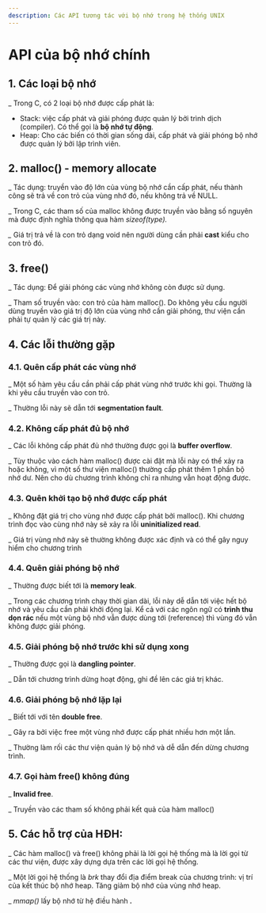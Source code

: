 ```yaml
---
description: Các API tương tác với bộ nhớ trong hệ thống UNIX
---
```


# API của bộ nhớ chính

## 1. Các loại bộ nhớ

\_ Trong C, có 2 loại bộ nhớ được cấp phát là:

* Stack: việc cấp phát và giải phóng được quản lý bởi trình dịch \(compiler\). Có thể gọi là **bộ nhớ tự động**.
* Heap: Cho các biến có thời gian sống dài, cấp phát và giải phóng bộ nhớ được quản lý bởi lập trình viên.

## 2. malloc\(\) - memory allocate

\_ Tác dụng: truyền vào độ lớn của vùng bộ nhớ cần cấp phát, nếu thành công sẽ trả về con trỏ của vùng nhớ đó, nếu không trả về NULL.

\_ Trong C, các tham số của malloc không được truyền vào bằng số nguyên mà được định nghĩa thông qua hàm _sizeof\(type\)._

_\__ Giá trị trả về là con trỏ dạng void nên người dùng cần phải **cast** kiểu cho con trỏ đó.

## 3. free\(\)

\_ Tác dụng: Để giải phóng các vùng nhớ không còn được sử dụng.

\_ Tham số truyền vào: con trỏ của hàm malloc\(\). Do không yêu cầu người dùng truyền vào giá trị độ lớn của vùng nhớ cần giải phóng, thư viện cần phải tự quản lý các giá trị này.

## 4. Các lỗi thường gặp

### 4.1. Quên cấp phát các vùng nhớ 

\_ Một số hàm yêu cầu cần phải cấp phát vùng nhớ trước khi gọi. Thường là khi yêu cầu truyền vào con trỏ.

\_ Thường lỗi này sẽ dẫn tới **segmentation fault**.

### 4.2. Không cấp phát đủ bộ nhớ

\_ Các lỗi không cấp phát đủ nhớ thường được gọi là **buffer overflow**.

\_ Tùy thuộc vào cách hàm malloc\(\) được cài đặt mà lỗi này có thể xảy ra hoặc không, vì một số thư viện malloc\(\) thường cấp phát thêm 1 phần bộ nhớ dư. Nên cho dù chương trình không chỉ ra nhưng vẫn hoạt động được.

### 4.3. Quên khởi tạo bộ nhớ được cấp phát

\_ Không đặt giá trị cho vùng nhớ được cấp phát bởi malloc\(\). Khi chương trình đọc vào cùng nhớ này sẽ xảy ra lỗi **uninitialized read**.

\_ Giá trị vùng nhớ này sẽ thường không được xác định và có thể gây nguy hiểm cho chương trình

### 4.4. Quên giải phóng bộ nhớ

\_ Thường được biết tới là **memory leak**. 

\_ Trong các chương trình chạy thời gian dài, lỗi này dễ dẫn tới việc hết bộ nhớ và yêu cầu cần phải khởi động lại. Kể cả với các ngôn ngữ có **trình thu dọn rác** nếu một vùng bộ nhớ vẫn được dùng tới \(reference\) thì vùng đó vẫn không được giải phóng.

### 4.5. Giải phóng bộ nhớ trước khi sử dụng xong

\_ Thường được gọi là **dangling pointer**.

\_ Dẫn tới chương trình dừng hoạt động, ghi đề lên các giá trị khác.

### 4.6. Giải phóng bộ nhớ lặp lại

\_ Biết tới với tên **double free**.

\_ Gây ra bởi việc free một vùng nhớ được cấp phát nhiều hơn một lần. 

\_ Thường làm rối các thư viện quản lý bộ nhớ và dễ dẫn đến dừng chương trình.

### 4.7. Gọi hàm free\(\) không đúng

\_ **Invalid free**.

\_ Truyền vào các tham số không phải kết quả của hàm malloc\(\)

## 5. Các hỗ trợ của HĐH:

\_ Các hàm malloc\(\) và free\(\) không phải là lời gọi hệ thống mà là lời gọi từ các thư viện, được xây dựng dựa trên các lời gọi hệ thống.

\_ Một lời gọi hệ thống là _brk_ thay đổi địa điểm break của chương trình: vị trí của kết thúc bộ nhớ heap. Tăng giảm bộ nhớ của vùng nhớ heap.

\_ _mmap\(\)_ lấy bộ nhớ từ hệ điều hành _**.**_ 



